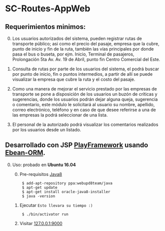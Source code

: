 # SC-Routes-AppWeb

## Requerimientos minimos:

0. Los usuarios autorizados del sistema, pueden registrar rutas de transporte público; asi como el precio del pasaje, empresa que la cubre, punto de inicio y fin de la ruta, también las vías principales por donde pasa el bus o buseta, por ejm. Inicio, Terminal de pasajeros, Prolongación 5ta Av. Av. 19 de Abril, punto fin Centro Comercial del Este.

0. Consulta de rutas por parte de los usuarios del sistema, el podrá buscar por punto de inicio, fin o puntos intermedios, a partir de allí se puede visualizar la empresa que cubre la ruta y el costo del pasaje.

0. Como una manera de mejorar el servicio prestado por las empresas de transporte se pone a disposición de los usuarios un buzón de críticas y sugerencias, donde los usuarios podrán dejar alguna queja, sugerencia o comentario, este módulo le solicitará al usuario su nombre, apellido, correo electrónico, teléfono y en caso de que desee referirse a una de las empresas la podrá seleccionar de una lista.

0. El personal de la autorizado podrá visualizar los comentarios realizados por los usuarios desde un listado.

## Desarrollado con JSP [PlayFramework](https://playframework.com/) usando [Ebean-ORM](http://ebean-orm.github.io/docs/).

0. Uso: probado en **Ubuntu 16.04**

	0. Pre-requisitos [Java8](https://www.java.com/es/)
 
			$ add-apt-repository ppa:webupd8team/java
			$ apt-get update
			$ apt-get install oracle-java8-installer
			$ java -version

	0. Ejecutar `Esto llevara su tiempo :)`

			$ ./bin/activator run

	0. Visitar [127.0.0.1:9000](https://127.0.0.1:9000/)
